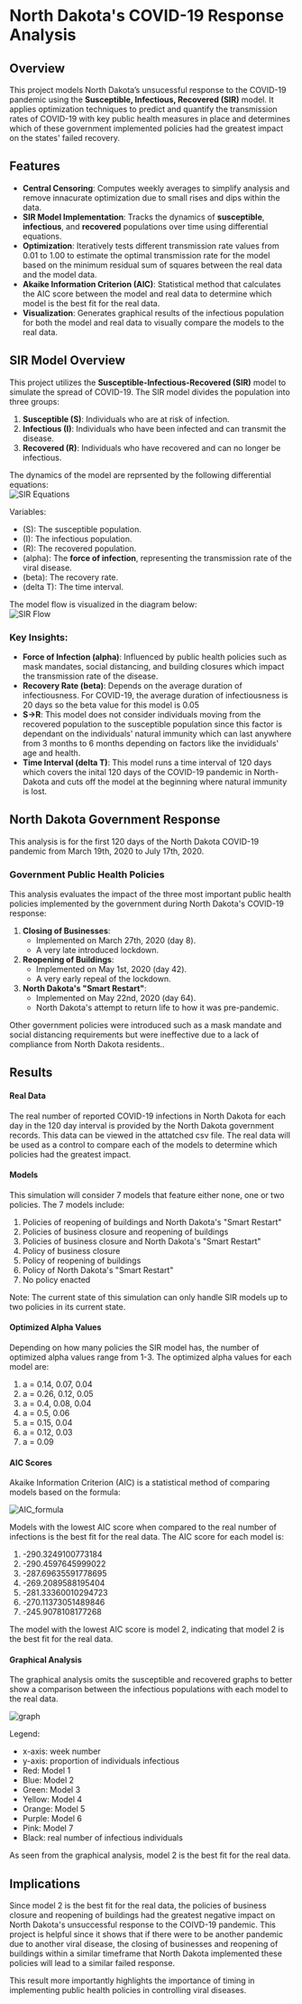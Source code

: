# North Dakota's COVID-19 Response Analysis

## Overview  
This project models North Dakota’s unsucessful response to the COVID-19 pandemic using the **Susceptible, Infectious, Recovered (SIR)** model. It applies optimization techniques to predict and quantify the transmission rates of COVID-19 with key public health measures in place and determines which of these government implemented policies had the greatest impact on the states' failed recovery.



## Features  
- **Central Censoring**: Computes weekly averages to simplify analysis and remove innacurate optimization due to small rises and dips within the data.
- **SIR Model Implementation**: Tracks the dynamics of **susceptible**, **infectious**, and **recovered** populations over time using differential equations. 
- **Optimization**: Iteratively tests different transmission rate values from 0.01 to 1.00 to estimate the optimal transmission rate for the model based on the minimum residual sum of squares between the real data and the model data.
- **Akaike Information Criterion (AIC)**: Statistical method that calculates the AIC score between the model and real data to determine which model is the best fit for the real data.
- **Visualization**: Generates graphical results of the infectious population for both the model and real data to visually compare the models to the real data.
  

## SIR Model Overview  

This project utilizes the **Susceptible-Infectious-Recovered (SIR)** model to simulate the spread of COVID-19. The SIR model divides the population into three groups:  
1. **Susceptible (S)**: Individuals who are at risk of infection.  
2. **Infectious (I)**: Individuals who have been infected and can transmit the disease.  
3. **Recovered (R)**: Individuals who have recovered and can no longer be infectious.
   
The dynamics of the model are reprsented by the following differential equations:  
![SIR Equations](images/sir_equations.png)  

Variables:  
- \(S\): The susceptible population.  
- \(I\): The infectious population. 
- \(R\): The recovered population.  
- \(alpha\): The **force of infection**, representing the transmission rate of the viral disease.
- \(beta\): The recovery rate.  
- \(delta T\): The time interval.  

The model flow is visualized in the diagram below:  
![SIR Flow](images/sir_flow_diagram.png)  

### Key Insights:  
- **Force of Infection (alpha)**: Influenced by public health policies such as mask mandates, social distancing, and building closures which impact the transmission rate of the disease.  
- **Recovery Rate (beta)**: Depends on the average duration of infectiousness. For COVID-19, the average duration of infectiousness is 20 days so the beta value for this model is 0.05
- **S->R**: This model does not consider individuals moving from the recovered population to the susceptible population since this factor is dependant on the individuals' natural immunity which can last anywhere from 3 months to 6 months depending on factors like the invididuals' age and health.
- **Time Interval (delta T\)**: This model runs a time interval of 120 days which covers the inital 120 days of the COVID-19 pandemic in North-Dakota and cuts off the model at the beginning where natural immunity is lost.
  


## North Dakota Government Response 

This analysis is for the first 120 days of the North Dakota COVID-19 pandemic from March 19th, 2020 to July 17th, 2020.

### Government Public Health Policies  
This analysis evaluates the impact of the three most important public health policies implemented by the government during North Dakota's COVID-19 response:  

1. **Closing of Businesses**:
   - Implemented on March 27th, 2020 (day 8).
   - A very late introduced lockdown.
3. **Reopening of Buildings**:
   - Implemented on May 1st, 2020 (day 42).
   - A very early repeal of the lockdown. 
5. **North Dakota's "Smart Restart"**:  
   - Implemented on May 22nd, 2020 (day 64).
   - North Dakota's attempt to return life to how it was pre-pandemic.

Other government policies were introduced such as a mask mandate and social distancing requirements but were ineffective due to a lack of compliance from North Dakota residents..  



## Results

#### Real Data

The real number of reported COVID-19 infections in North Dakota for each day in the 120 day interval is provided by the North Dakota government records. This data can be viewed in the attatched csv file. The real data will be used as a control to compare each of the models to determine which policies had the greatest impact.

#### Models

This simulation will consider 7 models that feature either none, one or two policies. The 7 models include:

1. Policies of reopening of buildings and North Dakota's "Smart Restart"
2. Policies of business closure and reopening of buildings
3. Policies of business closure and North Dakota's "Smart Restart"
4. Policy of business closure
5. Policy of reopening of buildings
6. Policy of North Dakota's "Smart Restart"
7. No policy enacted

Note: The current state of this simulation can only handle SIR models up to two policies in its current state.

#### Optimized Alpha Values

Depending on how many policies the SIR model has, the number of optimized alpha values range from 1-3. The optimized alpha values for each model are:

1. a = 0.14, 0.07, 0.04
2. a = 0.26, 0.12, 0.05
3. a = 0.4, 0.08, 0.04
4. a = 0.5, 0.06
5. a = 0.15, 0.04
6. a = 0.12, 0.03
7. a = 0.09

#### AIC Scores

Akaike Information Criterion (AIC) is a statistical method of comparing models based on the formula:

![AIC_formula](images/aic.png)

Models with the lowest AIC score when compared to the real number of infections is the best fit for the real data. The AIC score for each model is:

1. -290.3249100773184
2. -290.4597645999022 
3. -287.69635591778695
4. -269.2089588195404 
5. -281.33360010294723 
6. -270.11373051489846 
7. -245.9078108177268

The model with the lowest AIC score is model 2, indicating that model 2 is the best fit for the real data.

#### Graphical Analysis

The graphical analysis omits the susceptible and recovered graphs to better show a comparison between the infectious populations with each model to the real data.

![graph](images/graph.png)

Legend:
- x-axis: week number
- y-axis: proportion of individuals infectious
- Red: Model 1
- Blue: Model 2
- Green: Model 3
- Yellow: Model 4
- Orange: Model 5
- Purple: Model 6
- Pink: Model 7
- Black: real number of infectious individuals

As seen from the graphical analysis, model 2 is the best fit for the real data.


## Implications

Since model 2 is the best fit for the real data, the policies of business closure and reopening of buildings had the greatest negative impact on North Dakota's unsuccessful response to the COIVD-19 pandemic. This project is helpful since it shows that if there were to be another pandemic due to another viral disease, the closing of businesses and reopening of buildings within a similar timeframe that North Dakota implemented these policies will lead to a similar failed response.

This result more importantly highlights the importance of timing in implementing public health policies in controlling viral diseases.
